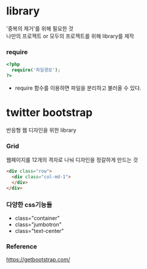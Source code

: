 # library
'중복의 제거'를 위해 필요한 것   
나만의 프로젝트 or 모두의 프로젝트를 위해 library를 제작

### require
```php
<?php
  require('파일경로');
?>
```
* require 함수를 이용하면 파일을 분리하고 불러올 수 있다.   

# twitter bootstrap
반응형 웹 디자인을 위한 library

### Grid
웹페이지를 12개의 격자로 나눠 디자인을 정갈하게 만드는 것
```html
<div class="row">
  <div class="col-md-1">
  </div>
</div>
```

### 다양한 css기능들
- class="container"
- class="jumbotron"
- class="text-center"   

### Reference
https://getbootstrap.com/
